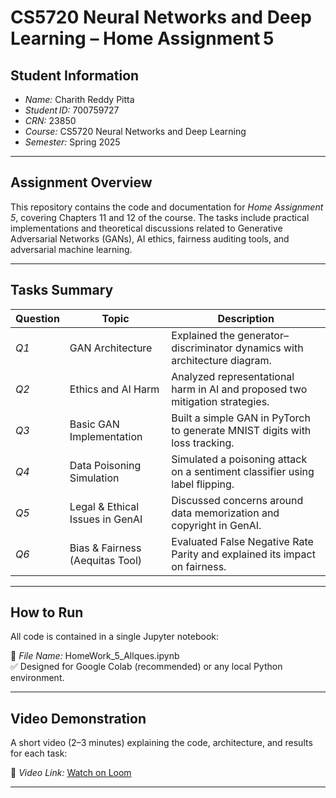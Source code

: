 # CS5720 Neural Networks and Deep Learning – Home Assignment 5

## Student Information

- *Name:* Charith Reddy Pitta
- *Student ID:* 700759727
- *CRN:* 23850
- *Course:* CS5720 Neural Networks and Deep Learning
- *Semester:* Spring 2025

---

## Assignment Overview

This repository contains the code and documentation for *Home Assignment 5*, covering Chapters 11 and 12 of the course. The tasks include practical implementations and theoretical discussions related to Generative Adversarial Networks (GANs), AI ethics, fairness auditing tools, and adversarial machine learning.

---

## Tasks Summary

| Question | Topic                           | Description                                                                  |
| -------- | ------------------------------- | ---------------------------------------------------------------------------- |
| *Q1*   | GAN Architecture                | Explained the generator–discriminator dynamics with architecture diagram.    |
| *Q2*   | Ethics and AI Harm              | Analyzed representational harm in AI and proposed two mitigation strategies. |
| *Q3*   | Basic GAN Implementation        | Built a simple GAN in PyTorch to generate MNIST digits with loss tracking.   |
| *Q4*   | Data Poisoning Simulation       | Simulated a poisoning attack on a sentiment classifier using label flipping. |
| *Q5*   | Legal & Ethical Issues in GenAI | Discussed concerns around data memorization and copyright in GenAI.          |
| *Q6*   | Bias & Fairness (Aequitas Tool) | Evaluated False Negative Rate Parity and explained its impact on fairness.   |

---

## How to Run

All code is contained in a single Jupyter notebook:

📁 *File Name:* HomeWork_5_Allques.ipynb  
✅ Designed for Google Colab (recommended) or any local Python environment.

---

## Video Demonstration

A short video (2–3 minutes) explaining the code, architecture, and results for each task:

🎥 *Video Link:* [Watch on Loom](https://www.loom.com/share/97d6112a80de432dae887c7b4897e805)

---
